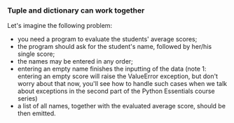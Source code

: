 ### Tuple and dictionary can work together

Let's imagine the following problem:

* you need a program to evaluate the students' average scores;
* the program should ask for the student's name, followed by her/his single score;
* the names may be entered in any order;
* entering an empty name finishes the inputting of the data (note 1: entering an empty score will raise the ValueError exception, but don't worry about that now, you'll see how to handle such cases when we talk about exceptions in the second part of the Python Essentials course series)
* a list of all names, together with the evaluated average score, should be then emitted.